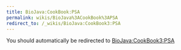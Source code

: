 ```yaml
---
title: BioJava:CookBook:PSA
permalink: wikis/BioJava%3ACookBook%3APSA
redirect_to: /_wikis/BioJava:CookBook3:PSA
---
```


You should automatically be redirected to [BioJava:CookBook3:PSA](/_wikis/BioJava:CookBook3:PSA)
